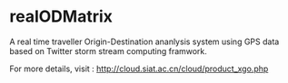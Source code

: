 realODMatrix
============

A real time traveller Origin-Destination ananlysis system using GPS data based on Twitter storm stream computing framwork.

For more details, visit : http://cloud.siat.ac.cn/cloud/product_xgo.php
